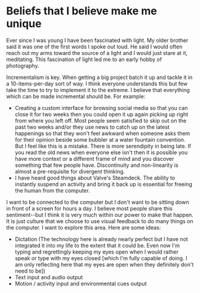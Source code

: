 # Beliefs that I believe make me unique

Ever since I was young I have been fascinated with light. My older brother said it was one of the first words I spoke out loud. He said I would often reach out my arms toward the source of a light and I would just stare at it, meditating. This fascination of light led me to an early hobby of photography.

Incrementalism is key. When getting a big project batch it up and tackle it in a 10-items-per-day sort of way. I think everyone understands this but few take the time to try to implement it to the extreme. I believe that everything which can be made incremental should be. For example:

- Creating a custom interface for browsing social media so that you can close it for two weeks then you could open it up again picking up right from where you left off. Most people seem satisfied to skip out on the past two weeks and/or they use news to catch up on the latest happenings so that they won't feel awkward when someone asks them for their opinion beside some bubbler at a water fountain convention. But I feel like this is a mistake. There is more serendipity in being late. If you read the old news when everyone else isn't then it is possible you have more context or a different frame of mind and you discover something that few people have. Discontinuity and non-linearity is almost a pre-requisite for divergent thinking.
- I have heard good things about Valve's Steamdeck. The ability to instantly suspend an activity and bring it back up is essential for freeing the human from the computer.

I want to be connected to the computer but I don't want to be sitting down in front of a screen for hours a day. I believe most people share this sentiment--but I think it is very much within our power to make that happen. It is just culture that we choose to use visual feedback to do many things on the computer. I want to explore this area. Here are some ideas:

- Dictation (The technology here is already nearly perfect but I have not integrated it into my life to the extent that it could be. Even now I'm typing and regrettingly keeping my eyes open when I would rather speak or type with my eyes closed [which I'm fully capable of doing. I am only reflecting here that my eyes are open when they definitely don't need to be])
- Text input and audio output
- Motion / activity input and environmental cues output
